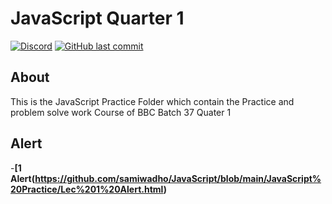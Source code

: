 # JavaScript Quarter 1

[![Discord](https://img.shields.io/discord/987926559480512542?label=discord)](https://discord.gg/R2g75R52GX)
[![GitHub last commit](https://img.shields.io/github/last-commit/archangel4031/PythonClassAssignments?color=%23f54242)](https://github.com/archangel4031/PythonClassAssignments)

## About
This is the JavaScript Practice Folder which contain the Practice and problem solve work Course of  BBC Batch 37  Quater 1

## Alert
-**[1 Alert(https://github.com/samiwadho/JavaScript/blob/main/JavaScript%20Practice/Lec%201%20Alert.html)**
